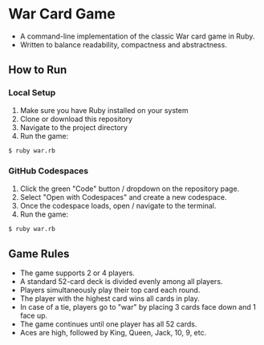 # War Card Game

- A command-line implementation of the classic War card game in Ruby.
- Written to balance readability, compactness and abstractness.

## How to Run

### Local Setup
1. Make sure you have Ruby installed on your system
2. Clone or download this repository
3. Navigate to the project directory
4. Run the game:

```bash
$ ruby war.rb
```

### GitHub Codespaces
1. Click the green "Code" button / dropdown on the repository page.
2. Select "Open with Codespaces" and create a new codespace.
3. Once the codespace loads, open / navigate to the terminal.
4. Run the game:

```bash
$ ruby war.rb
```

## Game Rules

- The game supports 2 or 4 players.
- A standard 52-card deck is divided evenly among all players.
- Players simultaneously play their top card each round.
- The player with the highest card wins all cards in play.
- In case of a tie, players go to "war" by placing 3 cards face down and 1 face up.
- The game continues until one player has all 52 cards.
- Aces are high, followed by King, Queen, Jack, 10, 9, etc.
